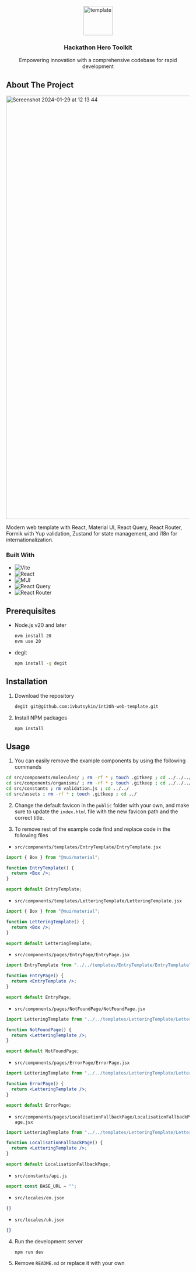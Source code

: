 <div align="center">
  <a href="https://github.com/ivbutsykin/int20h-web-template">
    <img width="80" height="80" src="https://img.icons8.com/color/80/template.png" alt="template"/>
  </a>

<h3 align="center">Hackathon Hero Toolkit</h3>

  <p align="center">
    Empowering innovation with a comprehensive codebase for rapid development
  </p>
</div>

## About The Project

<img width="1156" alt="Screenshot 2024-01-29 at 12 13 44" src="https://github.com/ivbutsykin/int20h-web-template/assets/42767822/c718f88c-e007-494f-8b81-c97b3d1de3b2">

Modern web template with React, Material UI, React Query, React Router, Formik with Yup validation, Zustand for state management, and i18n for internationalization.

### Built With

- ![Vite](https://img.shields.io/badge/vite-%23646CFF.svg?style=for-the-badge&logo=vite&logoColor=white)
- ![React](https://img.shields.io/badge/react-%2320232a.svg?style=for-the-badge&logo=react&logoColor=%2361DAFB)
- ![MUI](https://img.shields.io/badge/MUI-%230081CB.svg?style=for-the-badge&logo=mui&logoColor=white)
- ![React Query](https://img.shields.io/badge/-React%20Query-FF4154?style=for-the-badge&logo=react%20query&logoColor=white)
- ![React Router](https://img.shields.io/badge/React_Router-CA4245?style=for-the-badge&logo=react-router&logoColor=white)

## Prerequisites

- Node.js v20 and later

  ```sh
  nvm install 20
  nvm use 20
  ```

- degit
  ```sh
  npm install -g degit
  ```

## Installation

1. Download the repository
   ```sh
   degit git@github.com:ivbutsykin/int20h-web-template.git
   ```
2. Install NPM packages
   ```sh
   npm install
   ```

## Usage

1. You can easily remove the example components by using the following commands

```sh
cd src/components/molecules/ ; rm -rf * ; touch .gitkeep ; cd ../../../
cd src/components/organisms/ ; rm -rf * ; touch .gitkeep ; cd ../../../
cd src/constants ; rm validation.js ; cd ../../
cd src/assets ; rm -rf * ; touch .gitkeep ; cd ../
```

2. Change the default favicon in the `public` folder with your own, and make sure to update the `index.html` file with the new favicon path and the correct title.

3. To remove rest of the example code find and replace code in the following files

- `src/components/templates/EntryTemplate/EntryTemplate.jsx`

```jsx
import { Box } from "@mui/material";

function EntryTemplate() {
  return <Box />;
}

export default EntryTemplate;
```

- `src/components/templates/LetteringTemplate/LetteringTemplate.jsx`

```jsx
import { Box } from "@mui/material";

function LetteringTemplate() {
  return <Box />;
}

export default LetteringTemplate;
```

- `src/components/pages/EntryPage/EntryPage.jsx`

```jsx
import EntryTemplate from "../../templates/EntryTemplate/EntryTemplate";

function EntryPage() {
  return <EntryTemplate />;
}

export default EntryPage;
```

- `src/components/pages/NotFoundPage/NotFoundPage.jsx`

```jsx
import LetteringTemplate from "../../templates/LetteringTemplate/LetteringTemplate";

function NotFoundPage() {
  return <LetteringTemplate />;
}

export default NotFoundPage;
```

- `src/components/pages/ErrorPage/ErrorPage.jsx`

```jsx
import LetteringTemplate from "../../templates/LetteringTemplate/LetteringTemplate";

function ErrorPage() {
  return <LetteringTemplate />;
}

export default ErrorPage;
```

- `src/components/pages/LocalisationFallbackPage/LocalisationFallbackPage.jsx`

```jsx
import LetteringTemplate from "../../templates/LetteringTemplate/LetteringTemplate";

function LocalisationFallbackPage() {
  return <LetteringTemplate />;
}

export default LocalisationFallbackPage;
```

- `src/constants/api.js`

```js
export const BASE_URL = "";
```

- `src/locales/en.json`

```json
{}
```

- `src/locales/uk.json`

```json
{}
```

4. Run the development server

   ```sh
   npm run dev
   ```

5. Remove `README.md` or replace it with your own
